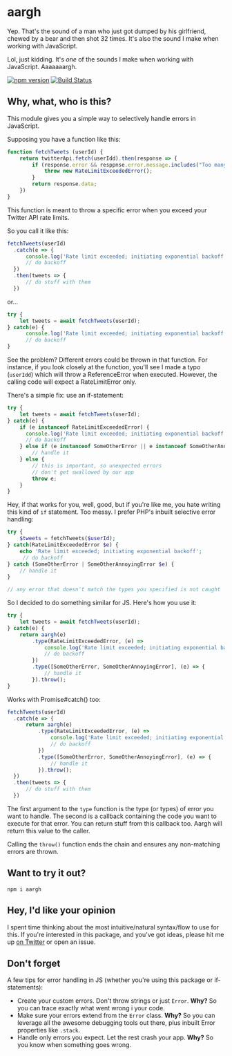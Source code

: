 # aargh
Yep. That's the sound of a man who just got dumped by his girlfriend, chewed by a bear and then shot 32 times. It's also the sound I make when working with JavaScript.

Lol, just kidding. It's *one* of the sounds I make when working with JavaScript. Aaaaaaargh.

[![npm version](https://badge.fury.io/js/aargh.svg)](https://badge.fury.io/js/aargh)
[![Build Status](https://travis-ci.org/shalvah/aargh.svg?branch=master)](https://travis-ci.org/shalvah/aargh)

## Why, what, who is this?
This module gives you a simple way to selectively handle errors in JavaScript.

Supposing you have a function like this:

```javascript
function fetchTweets (userId) {
    return twitterApi.fetch(userIdd).then(response => {
        if (response.error && resppnse.error.message.includes("Too many requests")) {
            throw new RateLimitExceededError();
        }
        return response.data;
    })
}
```

This function is meant to throw a specific error when you exceed your Twitter API rate limits.

So you call it like this:

```javascript
fetchTweets(userId)
  .catch(e => {
      console.log('Rate limit exceeded; initiating exponential backoff');
      // do backoff
  })
  .then(tweets => {
      // do stuff with them
  })
```

or...

```javascript
try {
    let tweets = await fetchTweets(userId);
} catch(e) {
      console.log('Rate limit exceeded; initiating exponential backoff');
      // do backoff
}
```

See the problem? Different errors could be thrown in that function. For instance, if you look closely at the function, you'll see I made a typo (`userIdd`) which will throw a ReferenceError when executed. However, the calling code will expect a RateLimitError only.

There's a simple fix: use an if-statement:
```javascript
try {
    let tweets = await fetchTweets(userId);
} catch(e) {
    if (e instanceof RateLimitExceededError) {
      console.log('Rate limit exceeded; initiating exponential backoff');
      // do backoff
    } else if (e instanceof SomeOtherError || e instanceof SomeOtherAnnoyingError) {
        // handle it
    } else {
        // this is important, so unexpected errors 
        // don't get swallowed by our app
        throw e;
    }
}
```
 
Hey, if that works for you, well, good, but if you're like me, you hate writing this kind of `if` statement. Too messy. I prefer PHP's inbuilt selective error handling:

```php
try {
    $tweets = fetchTweets($userId);
} catch(RateLimitExceededError $e) {
    echo 'Rate limit exceeded; initiating exponential backoff';
     // do backoff
} catch (SomeOtherError | SomeOtherAnnoyingError $e) {
    // handle it
}

// any error that doesn't match the types you specified is not caught
```
So I decided to do something similar for JS. Here's how you use it:

```javascript
try {
    let tweets = await fetchTweets(userId);
} catch(e) {
    return aargh(e)
        .type(RateLimitExceededError, (e) => 
            console.log('Rate limit exceeded; initiating exponential backoff');
            // do backoff
        })
        .type([SomeOtherError, SomeOtherAnnoyingError], (e) => {
            // handle it
        }).throw();
}
```

Works with Promise#catch() too:

```javascript
fetchTweets(userId)
  .catch(e => {
      return aargh(e)
          .type(RateLimitExceededError, (e) => 
              console.log('Rate limit exceeded; initiating exponential backoff');
              // do backoff
          })
          .type([SomeOtherError, SomeOtherAnnoyingError], (e) => {
              // handle it
          }).throw();
  })
  .then(tweets => {
      // do stuff with them
  })
```

The first argument to the `type` function is the type (or types) of error you want to handle. The second is a callback containing the code you want to execute for that error. You can return stuff from this callback too. Aargh will return this value to the caller.

Calling the `throw()` function ends the chain and ensures any non-matching errors are thrown.

## Want to try it out?

```npm i aargh```

## Hey, I'd like your opinion
I spent time thinking about the most intuitive/natural syntax/flow to use for this. If you're interested in this package, and you've got ideas, please hit me up [on Twitter](twitter.com/theshalvah) or open an issue.

## Don't forget
A few tips for error handling in JS (whether you're using this package or if-statements):
- Create your custom errors. Don't throw strings or just `Error`. **Why?** So you can trace exactly what went wrong i your code.
- Make sure your errors extend from the `Error` class. **Why?** So you can leverage all the awesome debugging tools out there, plus inbuilt Error properties like `.stack`.
- Handle only errors you expect. Let the rest crash your app. **Why?** So you know when something goes wrong.
